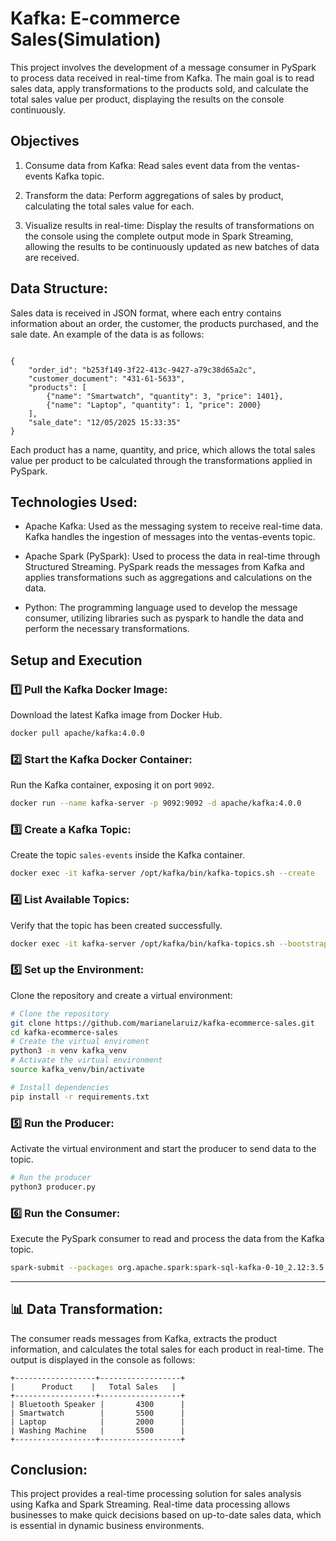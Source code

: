 # Kafka: E-commerce Sales(Simulation)
This project involves the development of a message consumer in PySpark to process data received in real-time from Kafka. The main goal is to read sales data, apply transformations to the products sold, and calculate the total sales value per product, displaying the results on the console continuously.

## Objectives
1. Consume data from Kafka: Read sales event data from the ventas-events Kafka topic.

2. Transform the data: Perform aggregations of sales by product, calculating the total sales value for each.

3. Visualize results in real-time: Display the results of transformations on the console using the complete output mode in Spark Streaming, allowing the results to be continuously updated as new batches of data are received.

## Data Structure:
Sales data is received in JSON format, where each entry contains information about an order, the customer, the products purchased, and the sale date. An example of the data is as follows:

```

{
    "order_id": "b253f149-3f22-413c-9427-a79c38d65a2c",
    "customer_document": "431-61-5633",
    "products": [
        {"name": "Smartwatch", "quantity": 3, "price": 1401},
        {"name": "Laptop", "quantity": 1, "price": 2000}
    ],
    "sale_date": "12/05/2025 15:33:35"
}

```

Each product has a name, quantity, and price, which allows the total sales value per product to be calculated through the transformations applied in PySpark.

## Technologies Used:
- Apache Kafka: Used as the messaging system to receive real-time data. Kafka handles the ingestion of messages into the ventas-events topic.

- Apache Spark (PySpark): Used to process the data in real-time through Structured Streaming. PySpark reads the messages from Kafka and applies transformations such as aggregations and calculations on the data.

- Python: The programming language used to develop the message consumer, utilizing libraries such as pyspark to handle the data and perform the necessary transformations.

## **Setup and Execution**

### **1️⃣ Pull the Kafka Docker Image:**

Download the latest Kafka image from Docker Hub.

```bash
docker pull apache/kafka:4.0.0
```

### **2️⃣ Start the Kafka Docker Container:**

Run the Kafka container, exposing it on port `9092`.

```bash
docker run --name kafka-server -p 9092:9092 -d apache/kafka:4.0.0
```

### **3️⃣ Create a Kafka Topic:**

Create the topic `sales-events` inside the Kafka container.

```bash
docker exec -it kafka-server /opt/kafka/bin/kafka-topics.sh --create     --topic sales-events    --bootstrap-server localhost:9092
```

### **4️⃣ List Available Topics:**

Verify that the topic has been created successfully.

```bash
docker exec -it kafka-server /opt/kafka/bin/kafka-topics.sh --bootstrap-server localhost:9092 --list
```

### **5️⃣ Set up the Environment:**

Clone the repository and create a virtual environment:

```bash
# Clone the repository
git clone https://github.com/marianelaruiz/kafka-ecommerce-sales.git
cd kafka-ecommerce-sales
# Create the virtual enviroment 
python3 -m venv kafka_venv
# Activate the virtual environment
source kafka_venv/bin/activate

# Install dependencies
pip install -r requirements.txt

```

### **5️⃣ Run the Producer:**

Activate the virtual environment and start the producer to send data to the topic.

```bash
# Run the producer
python3 producer.py
```

### **6️⃣ Run the Consumer:**

Execute the PySpark consumer to read and process the data from the Kafka topic.

```bash
spark-submit --packages org.apache.spark:spark-sql-kafka-0-10_2.12:3.5.0 consumer.py
```

---

## 📊 **Data Transformation:**

The consumer reads messages from Kafka, extracts the product information, and calculates the total sales for each product in real-time. The output is displayed in the console as follows:

```
+------------------+------------------+
|      Product    |   Total Sales   |
+------------------+------------------+
| Bluetooth Speaker |       4300      |
| Smartwatch        |       5500      |
| Laptop            |       2000      |
| Washing Machine   |       5500      |
+------------------+------------------+
```

## Conclusion:
This project provides a real-time processing solution for sales analysis using Kafka and Spark Streaming. Real-time data processing allows businesses to make quick decisions based on up-to-date sales data, which is essential in dynamic business environments.


